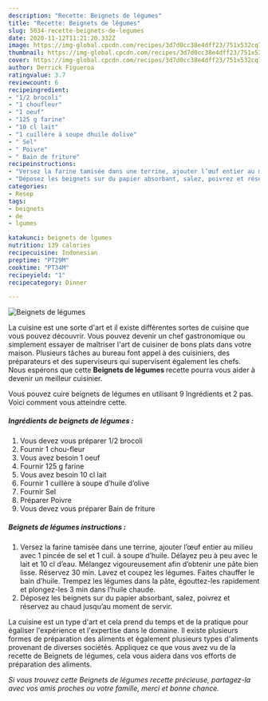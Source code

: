 ```yaml
---
description: "Recette: Beignets de légumes"
title: "Recette: Beignets de légumes"
slug: 5034-recette-beignets-de-legumes
date: 2020-11-12T11:21:20.332Z
image: https://img-global.cpcdn.com/recipes/3d7d0cc38e4dff23/751x532cq70/beignets-de-legumes-photo-principale-de-la-recette.jpg
thumbnail: https://img-global.cpcdn.com/recipes/3d7d0cc38e4dff23/751x532cq70/beignets-de-legumes-photo-principale-de-la-recette.jpg
cover: https://img-global.cpcdn.com/recipes/3d7d0cc38e4dff23/751x532cq70/beignets-de-legumes-photo-principale-de-la-recette.jpg
author: Derrick Figueroa
ratingvalue: 3.7
reviewcount: 6
recipeingredient:
- "1/2 brocoli"
- "1 choufleur"
- "1 oeuf"
- "125 g farine"
- "10 cl lait"
- "1 cuillère à soupe dhuile dolive"
- " Sel"
- " Poivre"
- " Bain de friture"
recipeinstructions:
- "Versez la farine tamisée dans une terrine, ajouter l’œuf entier au milieu avec 1 pincée de sel et 1 cuil. à soupe d’huile. Délayez peu à peu avec le lait et 10 cl d’eau. Mélangez vigoureusement afin d’obtenir une pâte bien lisse. Réservez 30 min. Lavez et coupez les légumes. Faites chauffer le bain d’huile. Trempez les légumes dans la pâte, égouttez-les rapidement et plongez-les 3 min dans l’huile chaude."
- "Déposez les beignets sur du papier absorbant, salez, poivrez et réservez au chaud jusqu’au moment de servir."
categories:
- Resep
tags:
- beignets
- de
- lgumes

katakunci: beignets de lgumes 
nutrition: 139 calories
recipecuisine: Indonesian
preptime: "PT29M"
cooktime: "PT34M"
recipeyield: "1"
recipecategory: Dinner

---
```



![Beignets de légumes](https://img-global.cpcdn.com/recipes/3d7d0cc38e4dff23/751x532cq70/beignets-de-legumes-photo-principale-de-la-recette.jpg)

La cuisine est une sorte d'art et il existe différentes sortes de cuisine que vous pouvez découvrir. Vous pouvez devenir un chef gastronomique ou simplement essayer de maîtriser l'art de cuisiner de bons plats dans votre maison. Plusieurs tâches au bureau font appel à des cuisiniers, des préparateurs et des superviseurs qui supervisent également les chefs. Nous espérons que cette <strong> Beignets de légumes </strong> recette pourra vous aider à devenir un meilleur cuisinier.

<!--inarticleads1-->

Vous pouvez cuire beignets de légumes en utilisant 9 Ingrédients et 2 pas. Voici comment vous atteindre cette.

##### Ingrédients de beignets de légumes :

1. Vous devez vous préparer 1/2 brocoli
1. Fournir 1 chou-fleur
1. Vous avez besoin 1 oeuf
1. Fournir 125 g farine
1. Vous avez besoin 10 cl lait
1. Fournir 1 cuillère à soupe d’huile d’olive
1. Fournir  Sel
1. Préparer  Poivre
1. Vous devez vous préparer  Bain de friture




<!--inarticleads2-->

##### Beignets de légumes instructions :

1. Versez la farine tamisée dans une terrine, ajouter l’œuf entier au milieu avec 1 pincée de sel et 1 cuil. à soupe d’huile. Délayez peu à peu avec le lait et 10 cl d’eau. Mélangez vigoureusement afin d’obtenir une pâte bien lisse. Réservez 30 min. Lavez et coupez les légumes. Faites chauffer le bain d’huile. Trempez les légumes dans la pâte, égouttez-les rapidement et plongez-les 3 min dans l’huile chaude.
1. Déposez les beignets sur du papier absorbant, salez, poivrez et réservez au chaud jusqu’au moment de servir.




<!--inarticleads1-->

<p>
La cuisine est un type d'art et cela prend du temps et de la pratique pour égaliser l'expérience et l'expertise dans le domaine. Il existe plusieurs formes de préparation des aliments et également plusieurs types d'aliments provenant de diverses sociétés. Appliquez ce que vous avez vu de la recette de Beignets de légumes, cela vous aidera dans vos efforts de préparation des aliments.
</p>

<p>
<i>Si vous trouvez cette Beignets de légumes recette précieuse, partagez-la avec vos amis proches ou votre famille, merci et bonne chance.</i>
</p>
